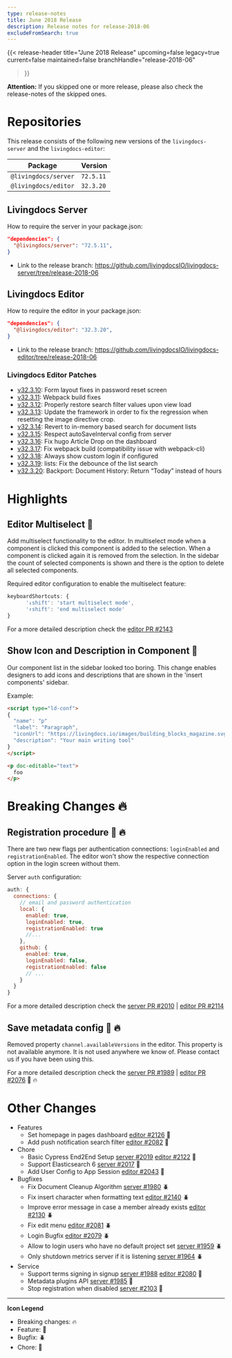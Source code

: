```yaml
---
type: release-notes
title: June 2018 Release
description: Release notes for release-2018-06
excludeFromSearch: true
---
```


{{< release-header 
  title="June 2018 Release"
  upcoming=false
  legacy=true
  current=false
  maintained=false
  branchHandle="release-2018-06"
>}}

**Attention:** If you skipped one or more release, please also check the release-notes of the skipped ones.

# Repositories

This release consists of the following new versions of the `livingdocs-server` and the `livingdocs-editor`:

Package | Version
--- | ---
`@livingdocs/server` | `72.5.11`
`@livingdocs/editor` | `32.3.20`


## Livingdocs Server

How to require the server in your package.json:

```json
"dependencies": {
  "@livingdocs/server": "72.5.11",
}
```

- Link to the release branch:
  https://github.com/livingdocsIO/livingdocs-server/tree/release-2018-06


## Livingdocs Editor

How to require the editor in your package.json:

```json
"dependencies": {
  "@livingdocs/editor": "32.3.20",
}
```

- Link to the release branch:
  https://github.com/livingdocsIO/livingdocs-editor/tree/release-2018-06


### Livingdocs Editor Patches

- [v32.3.10](https://github.com/livingdocsIO/livingdocs-editor/releases/tag/v32.3.10): Form layout fixes in password reset screen
- [v32.3.11](https://github.com/livingdocsIO/livingdocs-editor/releases/tag/v32.3.11): Webpack build fixes
- [v32.3.12](https://github.com/livingdocsIO/livingdocs-editor/releases/tag/v32.3.12): Properly restore search filter values upon view load
- [v32.3.13](https://github.com/livingdocsIO/livingdocs-editor/releases/tag/v32.3.13): Update the framework in order to fix the regression when resetting the image directive crop.
- [v32.3.14](https://github.com/livingdocsIO/livingdocs-editor/releases/tag/v32.3.14): Revert to in-memory based search for document lists
- [v32.3.15](https://github.com/livingdocsIO/livingdocs-editor/releases/tag/v32.3.15): Respect autoSaveInterval config from server
- [v32.3.16](https://github.com/livingdocsIO/livingdocs-editor/releases/tag/v32.3.16): Fix hugo Article Drop on the dashboard
- [v32.3.17](https://github.com/livingdocsIO/livingdocs-editor/releases/tag/v32.3.17): Fix webpack build (compatibility issue with webpack-cli)
- [v32.3.18](https://github.com/livingdocsIO/livingdocs-editor/releases/tag/v32.3.18): Always show custom login if configured
- [v32.3.19](https://github.com/livingdocsIO/livingdocs-editor/releases/tag/v32.3.19): lists: Fix the debounce of the list search
- [v32.3.20](https://github.com/livingdocsIO/livingdocs-editor/releases/tag/v32.3.20): Backport: Document History: Return “Today” instead of hours




# Highlights

## Editor Multiselect :gift:

Add multiselect functionality to the editor. In multiselect mode when a component is clicked this component is added to the selection. When a component is clicked again it is removed from the selection. In the sidebar the count of selected components is shown and there is the option to delete all selected components.

Required editor configuration to enable the multiselect feature:

```js
keyboardShortcuts: {
      '↓shift': 'start multiselect mode',
      '↑shift': 'end multiselect mode'
}
```

For a more detailed description check the [editor PR #2143](https://github.com/livingdocsIO/livingdocs-editor/pull/2143)

## Show Icon and Description in Component :gift:

Our component list in the sidebar looked too boring. This change enables designers to add icons and descriptions that are shown in the 'insert components' sidebar.

Example:
```html
<script type="ld-conf">
{
  "name": "p"
  "label": "Paragraph",
  "iconUrl": "https://livingdocs.io/images/building_blocks_magazine.svg",
  "description": "Your main writing tool"
}
</script>

<p doc-editable="text">
  foo
</p>
```


# Breaking Changes :fire:

##  Registration procedure :gift: :fire:

There are two new flags per authentication connections: `loginEnabled` and `registrationEnabled`. The editor won't show the respective connection option
in the login screen without them.

Server `auth` configuration:
```js
auth: {
  connections: {
    // email and password authentication
    local: {
      enabled: true,
      loginEnabled: true,
      registrationEnabled: true
      //...
    },
    github: {
      enabled: true,
      loginEnabled: false,
      registrationEnabled: false
      // ...
    }
  }
}
```

 For a more detailed description check the [server PR #2010](https://github.com/livingdocsIO/livingdocs-server/pull/2010) | [editor PR #2114](https://github.com/livingdocsIO/livingdocs-editor/pull/2114)

##  Save metadata config :gift: :fire:

Removed property `channel.availableVersions` in the editor.
This property is not available anymore. It is not used anywhere we know of. Please contact us if you have been using this.

For a more detailed description check the [server PR #1989](https://github.com/livingdocsIO/livingdocs-server/pull/1989) | [editor PR #2076](https://github.com/livingdocsIO/livingdocs-editor/pull/2076) :gift: :fire:



# Other Changes
* Features
  * Set homepage in pages dashboard [editor #2126](https://github.com/livingdocsIO/livingdocs-editor/pull/2126) :gift:
  * Add push notification search filter [editor #2082](https://github.com/livingdocsIO/livingdocs-editor/pull/2082) :gift:
* Chore
  * Basic Cypress End2End Setup [server #2019](https://github.com/livingdocsIO/livingdocs-server/pull/2019) [editor #2122](https://github.com/livingdocsIO/livingdocs-editor/pull/2122) :wrench:
  * Support Elasticsearch 6 [server #2017](https://github.com/livingdocsIO/livingdocs-server/pull/2017) :wrench:
  * Add User Config to App Session [editor #2043](https://github.com/livingdocsIO/livingdocs-editor/pull/2043) :wrench:
* Bugfixes
  * Fix Document Cleanup Algorithm [server #1980](https://github.com/livingdocsIO/livingdocs-server/pull/1980) :beetle:
  * Fix insert character when formatting text [editor #2140](https://github.com/livingdocsIO/livingdocs-editor/pull/2140) :beetle:
  * Improve error message in case a member already exists [editor #2130](https://github.com/livingdocsIO/livingdocs-editor/pull/2130) :beetle:
  * Fix edit menu [editor #2081](https://github.com/livingdocsIO/livingdocs-editor/pull/2081) :beetle:
  * Login Bugfix [editor #2079](https://github.com/livingdocsIO/livingdocs-editor/pull/2079) :beetle:
  * Allow to login users who have no default project set [server #1959](https://github.com/livingdocsIO/livingdocs-server/pull/1959) :beetle:
  * Only shutdown metrics server if it is listening [server #1964](https://github.com/livingdocsIO/livingdocs-server/pull/1964) :beetle:
* Service
  * Support terms signing in signup [server #1988](https://github.com/livingdocsIO/livingdocs-server/pull/1988) [editor #2080](https://github.com/livingdocsIO/livingdocs-editor/pull/2080) :gift:
  * Metadata plugins API [server #1985](https://github.com/livingdocsIO/livingdocs-server/pull/1985) :gift:
  * Stop registration when disabled [server #2103](https://github.com/livingdocsIO/livingdocs-server/pull/2103) :gift:

---

**Icon Legend**

* Breaking changes: :fire:
* Feature: :gift:
* Bugfix: :beetle:
* Chore: :wrench:
